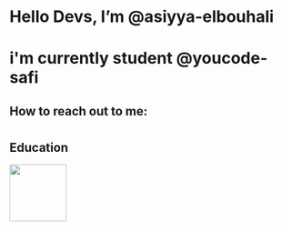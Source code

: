 # Hello Devs, I’m @asiyya-elbouhali
# i'm currently student @youcode-safi
## How to reach out to me:
 #
 

## Education
<div>
   <a href='https://youcode.ma/'>
         <img src='https://avatars.githubusercontent.com/u/77738171?s=200&v=4' style='width:100px'>
  </a>
</div>

